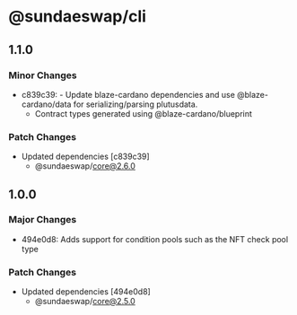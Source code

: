 # @sundaeswap/cli

## 1.1.0

### Minor Changes

- c839c39: - Update blaze-cardano dependencies and use @blaze-cardano/data for serializing/parsing plutusdata.
  - Contract types generated using @blaze-cardano/blueprint

### Patch Changes

- Updated dependencies [c839c39]
  - @sundaeswap/core@2.6.0

## 1.0.0

### Major Changes

- 494e0d8: Adds support for condition pools such as the NFT check pool type

### Patch Changes

- Updated dependencies [494e0d8]
  - @sundaeswap/core@2.5.0
